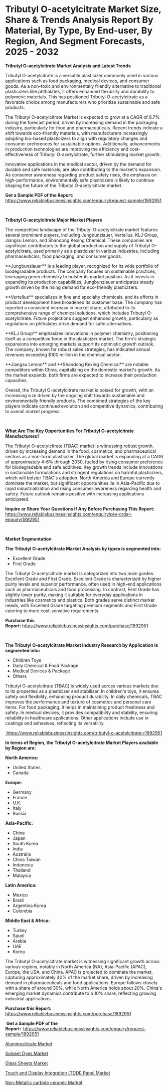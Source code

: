 <p><h1>Tributyl O-acetylcitrate Market Size, Share & Trends Analysis Report By Material, By Type, By End-user, By Region, And Segment Forecasts, 2025 - 2032</h1></p><p><strong>Tributyl O-acetylcitrate Market Analysis and Latest Trends</strong></p>
<p><p>Tributyl O-acetylcitrate is a versatile plasticizer commonly used in various applications such as food packaging, medical devices, and consumer goods. As a non-toxic and environmentally friendly alternative to traditional plasticizers like phthalates, it offers enhanced flexibility and durability to polymeric materials. This has positioned Tributyl O-acetylcitrate as a favorable choice among manufacturers who prioritize sustainable and safe products.</p><p>The Tributyl O-acetylcitrate Market is expected to grow at a CAGR of 8.7% during the forecast period, driven by increasing demand in the packaging industry, particularly for food and pharmaceuticals. Recent trends indicate a shift towards eco-friendly materials, with manufacturers increasingly adopting bio-based plasticizers to align with regulatory changes and consumer preferences for sustainable options. Additionally, advancements in production technologies are improving the efficiency and cost-effectiveness of Tributyl O-acetylcitrate, further stimulating market growth.</p><p>Innovative applications in the medical sector, driven by the demand for durable and safe materials, are also contributing to the market's expansion. As consumer awareness regarding product safety rises, the emphasis on high-performance, environmentally safe plasticizers is likely to continue shaping the future of the Tributyl O-acetylcitrate market.</p></p>
<p><strong>Get a Sample PDF of the Report:&nbsp;</strong> <a href="https://www.reliablebusinessinsights.com/enquiry/request-sample/1892951?utm_campaign=1873&utm_medium=2&utm_source=Github&utm_content=ia&utm_term=04022025&utm_id=tributyl-o-acetylcitrate">https://www.reliablebusinessinsights.com/enquiry/request-sample/1892951</a></p>
<p>&nbsp;</p>
<p><strong>Tributyl O-acetylcitrate Major Market Players</strong></p>
<p><p>The competitive landscape of the Tributyl O-acetylcitrate market features several prominent players, including Jungbunzlauer, Vertellus, KLJ Group, Jiangsu Lemon, and Shandong Kexing Chemical. These companies are significant contributors to the global production and supply of Tributyl O-acetylcitrate, used primarily as a plasticizer in various industries, including pharmaceuticals, food packaging, and consumer goods.</p><p>**Jungbunzlauer** is a leading player, recognized for its wide portfolio of biodegradable products. The company focuses on sustainable practices, leveraging green chemistry to bolster its market position. As it invests in expanding its production capabilities, Jungbunzlauer anticipates steady growth driven by the rising demand for eco-friendly plasticizers.</p><p>**Vertellus** specializes in fine and specialty chemicals, and its efforts in product development have broadened its customer base. The company has reported a consistent increase in market share, attributed to its comprehensive range of chemical solutions, which includes Tributyl O-acetylcitrate. Future projections suggest enhanced growth, particularly as regulations on phthalates drive demand for safer alternatives.</p><p>**KLJ Group** emphasizes innovations in polymer chemistry, positioning itself as a competitive force in the plasticizer market. The firm's strategic expansions into emerging markets support its optimistic growth outlook. The company, known for robust sales strategies, has indicated annual revenues exceeding $100 million in the chemical sector.</p><p>**Jiangsu Lemon** and **Shandong Kexing Chemical** are notable competitors within China, capitalizing on the domestic market's growth. As the market expands, both firms are expected to increase their production capacities.</p><p>Overall, the Tributyl O-acetylcitrate market is poised for growth, with an increasing size driven by the ongoing shift towards sustainable and environmentally friendly products. The combined strategies of the key players indicate continued evolution and competitive dynamics, contributing to overall market progress.</p></p>
<p>&nbsp;</p>
<p><strong>What Are The Key Opportunities For Tributyl O-acetylcitrate Manufacturers?</strong></p>
<p><p>The Tributyl O-acetylcitrate (TBAC) market is witnessing robust growth, driven by increasing demand in the food, cosmetics, and pharmaceutical sectors as a non-toxic plasticizer. The global market is expanding at a CAGR of approximately 4-6% through 2030, fueled by rising consumer preference for biodegradable and safe additives. Key growth trends include innovations in sustainable formulations and stringent regulations on harmful plasticizers, which will bolster TBAC's adoption. North America and Europe currently dominate the market, but significant opportunities lie in Asia-Pacific due to rapid industrialization and rising consumer awareness regarding health and safety. Future outlook remains positive with increasing applications anticipated.</p></p>
<p><strong>Inquire or Share Your Questions If Any Before Purchasing This Report:</strong> <a href="https://www.reliablebusinessinsights.com/enquiry/pre-order-enquiry/1892951?utm_campaign=1873&utm_medium=2&utm_source=Github&utm_content=ia&utm_term=04022025&utm_id=tributyl-o-acetylcitrate">https://www.reliablebusinessinsights.com/enquiry/pre-order-enquiry/1892951</a></p>
<p>&nbsp;</p>
<p><strong>Market Segmentation</strong></p>
<p><strong>The Tributyl O-acetylcitrate Market Analysis by types is segmented into:</strong></p>
<p><ul><li>Excellent Grade</li><li>First Grade</li></ul></p>
<p><p>The Tributyl O-acetylcitrate market is categorized into two main grades: Excellent Grade and First Grade. Excellent Grade is characterized by higher purity levels and superior performance, often used in high-end applications such as pharmaceuticals and food processing. In contrast, First Grade has slightly lower purity, making it suitable for everyday applications in industries like cosmetics and plastics. Both grades serve distinct market needs, with Excellent Grade targeting premium segments and First Grade catering to more cost-sensitive requirements.</p></p>
<p><strong>Purchase this Report:&nbsp;</strong><a href="https://www.reliablebusinessinsights.com/purchase/1892951?utm_campaign=1873&utm_medium=2&utm_source=Github&utm_content=ia&utm_term=04022025&utm_id=tributyl-o-acetylcitrate">https://www.reliablebusinessinsights.com/purchase/1892951</a></p>
<p>&nbsp;</p>
<p><strong>The Tributyl O-acetylcitrate Market Industry Research by Application is segmented into:</strong></p>
<p><ul><li>Children Toys</li><li>Daily Chemical & Food Package</li><li>Medical Devices & Package</li><li>Others</li></ul></p>
<p><p>Tributyl O-acetylcitrate (TBAC) is widely used across various markets due to its properties as a plasticizer and stabilizer. In children's toys, it ensures safety and flexibility, enhancing product durability. In daily chemicals, TBAC improves the performance and texture of cosmetics and personal care items. For food packaging, it helps in maintaining product freshness and safety. In medical devices, it provides compatibility and stability, ensuring reliability in healthcare applications. Other applications include use in coatings and adhesives, reflecting its versatility.</p></p>
<p><a href="https://www.reliablebusinessinsights.com/tributyl-o-acetylcitrate-r1892951?utm_campaign=1873&utm_medium=2&utm_source=Github&utm_content=ia&utm_term=04022025&utm_id=tributyl-o-acetylcitrate">&nbsp;https://www.reliablebusinessinsights.com/tributyl-o-acetylcitrate-r1892951</a></p>
<p><strong>In terms of Region, the Tributyl O-acetylcitrate Market Players available by Region are:</strong></p>
<p>
    <p> <strong> North America: </strong>
        <ul>
            <li>United States</li>
            <li>Canada</li>
        </ul>
        </p> 
    <p> <strong> Europe: </strong>
        <ul>
            <li>Germany</li>
            <li>France</li>
            <li>U.K.</li>
            <li>Italy</li>
            <li>Russia</li>
        </ul>
        </p> 
    <p> <strong> Asia-Pacific: </strong>
        <ul>
            <li>China</li>
            <li>Japan</li>
            <li>South Korea</li>
            <li>India</li>
            <li>Australia</li>
            <li>China Taiwan</li>
            <li>Indonesia</li>
            <li>Thailand</li>
            <li>Malaysia</li>
        </ul>
        </p> 
    <p> <strong> Latin America: </strong>
        <ul>
            <li>Mexico</li>
            <li>Brazil</li>
            <li>Argentina Korea</li>
            <li>Colombia</li>
        </ul>
        </p> 
    <p> <strong> Middle East & Africa: </strong>
        <ul>
            <li>Turkey</li>
            <li>Saudi</li>
            <li>Arabia</li>
            <li>UAE</li>
            <li>Korea</li>
        </ul>
    </p>
    </p>
<p><p>The Tributyl O-acetylcitrate market is witnessing significant growth across various regions, notably in North America (NA), Asia-Pacific (APAC), Europe, the USA, and China. APAC is projected to dominate the market, capturing approximately 40% of the market share, driven by increasing demand in pharmaceuticals and food applications. Europe follows closely with a share of around 30%, while North America holds about 20%. China's emerging market dynamics contribute to a 10% share, reflecting growing industrial applications.</p></p>
<p><strong>Purchase this Report: </strong><a href="https://www.reliablebusinessinsights.com/purchase/1892951?utm_campaign=1873&utm_medium=2&utm_source=Github&utm_content=ia&utm_term=04022025&utm_id=tributyl-o-acetylcitrate">https://www.reliablebusinessinsights.com/purchase/1892951</a></p>
<p>&nbsp;<strong>Get a Sample PDF of the Report:&nbsp;&nbsp;</strong><a href="https://www.reliablebusinessinsights.com/enquiry/request-sample/1892951?utm_campaign=1873&utm_medium=2&utm_source=Github&utm_content=ia&utm_term=04022025&utm_id=tributyl-o-acetylcitrate">https://www.reliablebusinessinsights.com/enquiry/request-sample/1892951</a></p>
<p><strong></strong></p>
<p><p><a href="https://www.linkedin.com/pulse/global-aluminosilicate-market-trends-insights-growth-opportunities-18daf?utm_campaign=1873&utm_medium=2&utm_source=Github&utm_content=ia&utm_term=04022025&utm_id=tributyl-o-acetylcitrate">Aluminosilicate Market</a></p><p><a href="https://www.linkedin.com/pulse/solvent-dyes-market-analysis-indicates-favorable-growth-mkm2f?utm_campaign=1873&utm_medium=2&utm_source=Github&utm_content=ia&utm_term=04022025&utm_id=tributyl-o-acetylcitrate">Solvent Dyes Market</a></p><p><a href="https://www.linkedin.com/pulse/glass-sheets-market-analysis-report-2025-2032-share-growth-bxxrf?utm_campaign=1873&utm_medium=2&utm_source=Github&utm_content=ia&utm_term=04022025&utm_id=tributyl-o-acetylcitrate">Glass Sheets Market</a></p><p><a href="https://github.com/abuugjetaj/Market-Research-Report-List-1/blob/main/touch-and-display-integration-tddi-panel-market.md?utm_campaign=1873&utm_medium=2&utm_source=Github&utm_content=ia&utm_term=04022025&utm_id=tributyl-o-acetylcitrate">Touch and Display Integration (TDDI) Panel Market</a></p><p><a href="https://github.com/rabiumofer/Market-Research-Report-List-1/blob/main/non-metallic-carbide-ceramic-market.md?utm_campaign=1873&utm_medium=2&utm_source=Github&utm_content=ia&utm_term=04022025&utm_id=tributyl-o-acetylcitrate">Non-Metallic carbide ceramic Market</a></p></p>